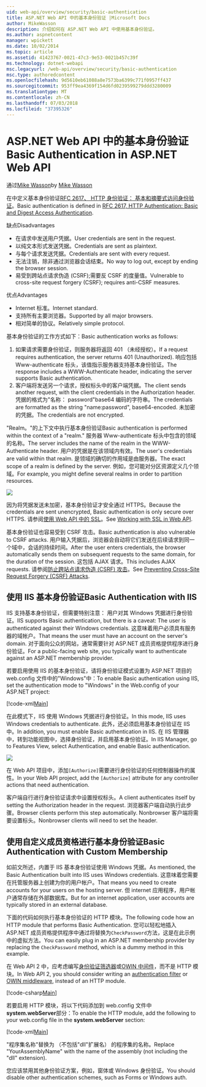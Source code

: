 ```yaml
---
uid: web-api/overview/security/basic-authentication
title: ASP.NET Web API 中的基本身份验证 |Microsoft Docs
author: MikeWasson
description: 介绍如何在 ASP.NET Web API 中使用基本身份验证。
ms.author: aspnetcontent
manager: wpickett
ms.date: 10/02/2014
ms.topic: article
ms.assetid: 41423767-0021-47c3-9e53-0021b457c39f
ms.technology: dotnet-webapi
msc.legacyurl: /web-api/overview/security/basic-authentication
msc.type: authoredcontent
ms.openlocfilehash: 9d5610eb61088a8e7573ba6399c771f0957ff437
ms.sourcegitcommit: 953ff9ea4369f154d6fd0239599279ddd3280009
ms.translationtype: MT
ms.contentlocale: zh-CN
ms.lasthandoff: 07/03/2018
ms.locfileid: "37395326"
---
```

<a name="basic-authentication-in-aspnet-web-api"></a><span data-ttu-id="e6b70-103">ASP.NET Web API 中的基本身份验证</span><span class="sxs-lookup"><span data-stu-id="e6b70-103">Basic Authentication in ASP.NET Web API</span></span>
====================
<span data-ttu-id="e6b70-104">通过[Mike Wasson](https://github.com/MikeWasson)</span><span class="sxs-lookup"><span data-stu-id="e6b70-104">by [Mike Wasson](https://github.com/MikeWasson)</span></span>

<span data-ttu-id="e6b70-105">在中定义基本身份验证[RFC 2617、 HTTP 身份验证： 基本和摘要式访问身份验证](http://www.ietf.org/rfc/rfc2617.txt)。</span><span class="sxs-lookup"><span data-stu-id="e6b70-105">Basic authentication is defined in [RFC 2617, HTTP Authentication: Basic and Digest Access Authentication](http://www.ietf.org/rfc/rfc2617.txt).</span></span>

<span data-ttu-id="e6b70-106">缺点</span><span class="sxs-lookup"><span data-stu-id="e6b70-106">Disadvantages</span></span>

- <span data-ttu-id="e6b70-107">在请求中发送用户凭据。</span><span class="sxs-lookup"><span data-stu-id="e6b70-107">User credentials are sent in the request.</span></span>
- <span data-ttu-id="e6b70-108">以纯文本形式发送凭据。</span><span class="sxs-lookup"><span data-stu-id="e6b70-108">Credentials are sent as plaintext.</span></span>
- <span data-ttu-id="e6b70-109">与每个请求发送凭据。</span><span class="sxs-lookup"><span data-stu-id="e6b70-109">Credentials are sent with every request.</span></span>
- <span data-ttu-id="e6b70-110">无法注销，除非通过浏览器会话结束。</span><span class="sxs-lookup"><span data-stu-id="e6b70-110">No way to log out, except by ending the browser session.</span></span>
- <span data-ttu-id="e6b70-111">易受到跨站点请求伪造 (CSRF);需要反 CSRF 的度量值。</span><span class="sxs-lookup"><span data-stu-id="e6b70-111">Vulnerable to cross-site request forgery (CSRF); requires anti-CSRF measures.</span></span>

<span data-ttu-id="e6b70-112">优点</span><span class="sxs-lookup"><span data-stu-id="e6b70-112">Advantages</span></span>

- <span data-ttu-id="e6b70-113">Internet 标准。</span><span class="sxs-lookup"><span data-stu-id="e6b70-113">Internet standard.</span></span>
- <span data-ttu-id="e6b70-114">支持所有主要浏览器。</span><span class="sxs-lookup"><span data-stu-id="e6b70-114">Supported by all major browsers.</span></span>
- <span data-ttu-id="e6b70-115">相对简单的协议。</span><span class="sxs-lookup"><span data-stu-id="e6b70-115">Relatively simple protocol.</span></span>

<span data-ttu-id="e6b70-116">基本身份验证的工作方式如下：</span><span class="sxs-lookup"><span data-stu-id="e6b70-116">Basic authentication works as follows:</span></span>

1. <span data-ttu-id="e6b70-117">如果请求需要身份验证，则服务器将返回 401 （未经授权）。</span><span class="sxs-lookup"><span data-stu-id="e6b70-117">If a request requires authentication, the server returns 401 (Unauthorized).</span></span> <span data-ttu-id="e6b70-118">响应包括 Www-authenticate 标头，该值指示服务器支持基本身份验证。</span><span class="sxs-lookup"><span data-stu-id="e6b70-118">The response includes a WWW-Authenticate header, indicating the server supports Basic authentication.</span></span>
2. <span data-ttu-id="e6b70-119">客户端将发送另一个请求，授权标头中的客户端凭据。</span><span class="sxs-lookup"><span data-stu-id="e6b70-119">The client sends another request, with the client credentials in the Authorization header.</span></span> <span data-ttu-id="e6b70-120">凭据的格式为"名称： password"base64 编码的字符串。</span><span class="sxs-lookup"><span data-stu-id="e6b70-120">The credentials are formatted as the string "name:password", base64-encoded.</span></span> <span data-ttu-id="e6b70-121">未加密的凭据。</span><span class="sxs-lookup"><span data-stu-id="e6b70-121">The credentials are not encrypted.</span></span>

<span data-ttu-id="e6b70-122">"Realm。"的上下文中执行基本身份验证</span><span class="sxs-lookup"><span data-stu-id="e6b70-122">Basic authentication is performed within the context of a "realm."</span></span> <span data-ttu-id="e6b70-123">服务器 Www-authenticate 标头中包含的领域的名称。</span><span class="sxs-lookup"><span data-stu-id="e6b70-123">The server includes the name of the realm in the WWW-Authenticate header.</span></span> <span data-ttu-id="e6b70-124">用户的凭据是在该领域内有效。</span><span class="sxs-lookup"><span data-stu-id="e6b70-124">The user's credentials are valid within that realm.</span></span> <span data-ttu-id="e6b70-125">是领域的确切的作用域是由服务器。</span><span class="sxs-lookup"><span data-stu-id="e6b70-125">The exact scope of a realm is defined by the server.</span></span> <span data-ttu-id="e6b70-126">例如，您可能对分区资源定义几个领域。</span><span class="sxs-lookup"><span data-stu-id="e6b70-126">For example, you might define several realms in order to partition resources.</span></span>

![](basic-authentication/_static/image1.png)

<span data-ttu-id="e6b70-127">因为将凭据发送未加密，基本身份验证才安全通过 HTTPS。</span><span class="sxs-lookup"><span data-stu-id="e6b70-127">Because the credentials are sent unencrypted, Basic authentication is only secure over HTTPS.</span></span> <span data-ttu-id="e6b70-128">请参阅[使用 Web API 中的 SSL](working-with-ssl-in-web-api.md)。</span><span class="sxs-lookup"><span data-stu-id="e6b70-128">See [Working with SSL in Web API](working-with-ssl-in-web-api.md).</span></span>

<span data-ttu-id="e6b70-129">基本身份验证也容易受到 CSRF 攻击。</span><span class="sxs-lookup"><span data-stu-id="e6b70-129">Basic authentication is also vulnerable to CSRF attacks.</span></span> <span data-ttu-id="e6b70-130">用户输入凭据后，浏览器会自动将它们发送在后续请求到同一个域中，会话的持续时间。</span><span class="sxs-lookup"><span data-stu-id="e6b70-130">After the user enters credentials, the browser automatically sends them on subsequent requests to the same domain, for the duration of the session.</span></span> <span data-ttu-id="e6b70-131">这包括 AJAX 请求。</span><span class="sxs-lookup"><span data-stu-id="e6b70-131">This includes AJAX requests.</span></span> <span data-ttu-id="e6b70-132">请参阅[防止跨站点请求伪造 (CSRF) 攻击](preventing-cross-site-request-forgery-csrf-attacks.md)。</span><span class="sxs-lookup"><span data-stu-id="e6b70-132">See [Preventing Cross-Site Request Forgery (CSRF) Attacks](preventing-cross-site-request-forgery-csrf-attacks.md).</span></span>

## <a name="basic-authentication-with-iis"></a><span data-ttu-id="e6b70-133">使用 IIS 基本身份验证</span><span class="sxs-lookup"><span data-stu-id="e6b70-133">Basic Authentication with IIS</span></span>

<span data-ttu-id="e6b70-134">IIS 支持基本身份验证，但需要特别注意： 用户对其 Windows 凭据进行身份验证。</span><span class="sxs-lookup"><span data-stu-id="e6b70-134">IIS supports Basic authentication, but there is a caveat: The user is authenticated against their Windows credentials.</span></span> <span data-ttu-id="e6b70-135">这意味着用户必须具有服务器的域帐户。</span><span class="sxs-lookup"><span data-stu-id="e6b70-135">That means the user must have an account on the server's domain.</span></span> <span data-ttu-id="e6b70-136">对于面向公众的网站，通常需要针对 ASP.NET 成员资格提供程序进行身份验证。</span><span class="sxs-lookup"><span data-stu-id="e6b70-136">For a public-facing web site, you typically want to authenticate against an ASP.NET membership provider.</span></span>

<span data-ttu-id="e6b70-137">若要启用使用 IIS 的基本身份验证，请将身份验证模式设置为 ASP.NET 项目的 web.config 文件中的"Windows"中：</span><span class="sxs-lookup"><span data-stu-id="e6b70-137">To enable Basic authentication using IIS, set the authentication mode to "Windows" in the Web.config of your ASP.NET project:</span></span>

[!code-xml[Main](basic-authentication/samples/sample1.xml)]

<span data-ttu-id="e6b70-138">在此模式下，IIS 使用 Windows 凭据进行身份验证。</span><span class="sxs-lookup"><span data-stu-id="e6b70-138">In this mode, IIS uses Windows credentials to authenticate.</span></span> <span data-ttu-id="e6b70-139">此外，还必须启用基本身份验证在 IIS 中。</span><span class="sxs-lookup"><span data-stu-id="e6b70-139">In addition, you must enable Basic authentication in IIS.</span></span> <span data-ttu-id="e6b70-140">在 IIS 管理器中，转到功能视图中，选择身份验证，并启用基本身份验证。</span><span class="sxs-lookup"><span data-stu-id="e6b70-140">In IIS Manager, go to Features View, select Authentication, and enable Basic authentication.</span></span>

![](basic-authentication/_static/image2.png)

<span data-ttu-id="e6b70-141">在 Web API 项目中，添加`[Authorize]`需要进行身份验证的任何控制器操作的属性。</span><span class="sxs-lookup"><span data-stu-id="e6b70-141">In your Web API project, add the `[Authorize]` attribute for any controller actions that need authentication.</span></span>

<span data-ttu-id="e6b70-142">客户端自行进行身份验证请求中设置授权标头。</span><span class="sxs-lookup"><span data-stu-id="e6b70-142">A client authenticates itself by setting the Authorization header in the request.</span></span> <span data-ttu-id="e6b70-143">浏览器客户端自动执行此步骤。</span><span class="sxs-lookup"><span data-stu-id="e6b70-143">Browser clients perform this step automatically.</span></span> <span data-ttu-id="e6b70-144">Nonbrowser 客户端将需要设置标头。</span><span class="sxs-lookup"><span data-stu-id="e6b70-144">Nonbrowser clients will need to set the header.</span></span>

## <a name="basic-authentication-with-custom-membership"></a><span data-ttu-id="e6b70-145">使用自定义成员资格进行基本身份验证</span><span class="sxs-lookup"><span data-stu-id="e6b70-145">Basic Authentication with Custom Membership</span></span>

<span data-ttu-id="e6b70-146">如前文所述，内置于 IIS 基本身份验证使用 Windows 凭据。</span><span class="sxs-lookup"><span data-stu-id="e6b70-146">As mentioned, the Basic Authentication built into IIS uses Windows credentials.</span></span> <span data-ttu-id="e6b70-147">这意味着您需要在托管服务器上创建为你的用户帐户。</span><span class="sxs-lookup"><span data-stu-id="e6b70-147">That means you need to create accounts for your users on the hosting server.</span></span> <span data-ttu-id="e6b70-148">但 internet 应用程序，用户帐户通常存储在外部数据库。</span><span class="sxs-lookup"><span data-stu-id="e6b70-148">But for an internet application, user accounts are typically stored in an external database.</span></span>

<span data-ttu-id="e6b70-149">下面的代码如何执行基本身份验证的 HTTP 模块。</span><span class="sxs-lookup"><span data-stu-id="e6b70-149">The following code how an HTTP module that performs Basic Authentication.</span></span> <span data-ttu-id="e6b70-150">您可以轻松地插入 ASP.NET 成员资格提供程序中通过将替换为`CheckPassword`方法，这是在此示例中的虚拟方法。</span><span class="sxs-lookup"><span data-stu-id="e6b70-150">You can easily plug in an ASP.NET membership provider by replacing the `CheckPassword` method, which is a dummy method in this example.</span></span>

<span data-ttu-id="e6b70-151">在 Web API 2 中，应考虑编写[身份验证筛选器](authentication-filters.md)或[OWIN 中间件](../../../aspnet/overview/owin-and-katana/index.md)，而不是 HTTP 模块。</span><span class="sxs-lookup"><span data-stu-id="e6b70-151">In Web API 2, you should consider writing an [authentication filter](authentication-filters.md) or [OWIN middleware](../../../aspnet/overview/owin-and-katana/index.md), instead of an HTTP module.</span></span>

[!code-csharp[Main](basic-authentication/samples/sample2.cs)]

<span data-ttu-id="e6b70-152">若要启用 HTTP 模块，将以下代码添加到 web.config 文件中**system.webServer**部分：</span><span class="sxs-lookup"><span data-stu-id="e6b70-152">To enable the HTTP module, add the following to your web.config file in the **system.webServer** section:</span></span>

[!code-xml[Main](basic-authentication/samples/sample3.xml?highlight=4)]

<span data-ttu-id="e6b70-153">"程序集名称"替换为 （不包括"dll"扩展名） 的程序集的名称。</span><span class="sxs-lookup"><span data-stu-id="e6b70-153">Replace "YourAssemblyName" with the name of the assembly (not including the "dll" extension).</span></span>

<span data-ttu-id="e6b70-154">您应该禁用其他身份验证方案，例如，窗体或 Windows 身份验证。</span><span class="sxs-lookup"><span data-stu-id="e6b70-154">You should disable other authentication schemes, such as Forms or Windows auth.</span></span>
